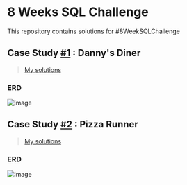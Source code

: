# 8 Weeks SQL Challenge
This repository contains solutions for #8WeekSQLChallenge


## Case Study [#1](https://8weeksqlchallenge.com/case-study-1/) : Danny's Diner
> [My solutions](https://github.com/sharkawy98/sql-case-studies/blob/main/case_study_1.sql)
### ERD 
![image](https://user-images.githubusercontent.com/36075516/162094702-20266a74-afb8-483b-ba5a-37a676df2948.png)

## Case Study [#2](https://8weeksqlchallenge.com/case-study-2/) : Pizza Runner
> [My solutions](https://github.com/sharkawy98/sql-case-studies/tree/main/case_study_2)
### ERD 
![image](https://user-images.githubusercontent.com/36075516/162094574-8d642898-dd21-4231-9e1f-e37dfa69a293.png)
